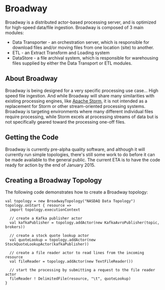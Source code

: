 Broadway
====

Broadway is a distributed actor-based processing server, and is optimized for high-speed data/file ingestion. Broadway is composed
of 3 main modules:

* Data Transporter - an orchestration server, which is responsible for download files and/or moving files from one location (site) to another.
* ETL - an Extract Transform and Loading system
* DataStore - a file archival system, which is responsible for warehousing files supplied by either the Data Transport or ETL modules.

## About Broadway

Broadway is being designed for a very specific processing use case... High speed file ingestion. And while Broadway will
share many similarities with existing processing engines, like <a href="http://storm.apache.org/" target="storm">Apache Storm</a>,
it is not intended as a replacement for Storm or other stream-oriented processing systems. Broadway is targeting
environments where many different individual files require processing, while Storm excels at processing streams of data
but is not specifically geared toward the processing one-off files.

## Getting the Code

Broadway is currently pre-alpha quality software, and although it will currently run simple topologies, there's still
some work to do before it can be made available to the general public. The current ETA is to have the code ready for
action by the end of January 2015.

## Creating a Broadway Topology

The following code demonstrates how to create a Broadway topology:

    val topology = new BroadwayTopology("NASDAQ Data Topology")
    topology.onStart { resource =>
      import topology.executionContext

      // create a Kafka publisher actor
      val kafkaPublisher = topology.addActor(new KafkaAvroPublisher(topic, brokers))

      // create a stock quote lookup actor
      val quoteLookup = topology.addActor(new StockQuoteLookupActor(kafkaPublisher))

      // create a file reader actor to read lines from the incoming resource
      val fileReader = topology.addActor(new TextFileReader())

      // start the processing by submitting a request to the file reader actor
      fileReader ! DelimitedFile(resource, "\t", quoteLookup)
    }

